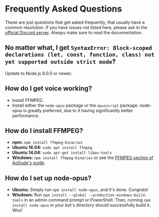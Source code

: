 # Frequently Asked Questions
These are just questions that get asked frequently, that usually have a common resolution.
If you have issues not listed here, please ask in the [official Discord server](https://discord.gg/bRCvFy9).
Always make sure to read the documentation.

## No matter what, I get `SyntaxError: Block-scoped declarations (let, const, function, class) not yet supported outside strict mode`‽
Update to Node.js 8.0.0 or newer.

## How do I get voice working?
- Install FFMPEG.
- Install either the `node-opus` package or the `opusscript` package.
  node-opus is greatly preferred, due to it having significantly better performance.

## How do I install FFMPEG?
- **npm:** `npm install ffmpeg-binaries`
- **Ubuntu 16.04:** `sudo apt install ffmpeg`
- **Ubuntu 14.04:** `sudo apt-get install libav-tools`
- **Windows:** `npm install ffmpeg-binaries` or see the [FFMPEG section of AoDude's guide](https://github.com/bdistin/OhGodMusicBot/blob/master/README.md#download-ffmpeg).

## How do I set up node-opus?
- **Ubuntu:** Simply run `npm install node-opus`, and it's done. Congrats!
- **Windows:** Run `npm install --global --production windows-build-tools` in an admin command prompt or PowerShell.
  Then, running `npm install node-opus` in your bot's directory should successfully build it. Woo!
